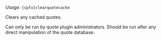 *Usage:* `{cpfx}clearquotecache`

Clears any cached quotes.

Can only be run by quote plugin administrators. Should be run after any direct manipulation of the quote database.
